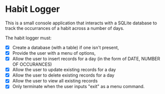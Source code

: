 # Habit Logger

This is a small console application that interacts with a SQLite database to track the occurrances of a habit across a number of days.

The habit logger must:

- [x] Create a database (with a table) if one isn't present,
- [x] Provide the user with a menu of options,
- [x] Allow the user to insert records for a day (in the form of DATE, NUMBER OF OCCURANCES)
- [x] Allow the user to update existing records for a day
- [x] Allow the user to delete existing records for a day
- [x] Allow the user to view all existing records
- [x] Only terminate when the user inputs "exit" as a menu command.

